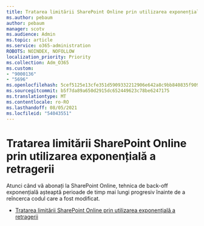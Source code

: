 ```yaml
---
title: Tratarea limitării SharePoint Online prin utilizarea exponențială a retragerii
ms.author: pebaum
author: pebaum
manager: scotv
ms.audience: Admin
ms.topic: article
ms.service: o365-administration
ROBOTS: NOINDEX, NOFOLLOW
localization_priority: Priority
ms.collection: Adm_O365
ms.custom:
- "9000136"
- "5696"
ms.openlocfilehash: 5cef5125e13cfe351d5909332212906e642a8c9bb840835f909fa3a6cdd7a441
ms.sourcegitcommit: b5f7da89a650d2915dc652449623c78be6247175
ms.translationtype: MT
ms.contentlocale: ro-RO
ms.lasthandoff: 08/05/2021
ms.locfileid: "54043551"
---
```

# <a name="handle-sharepoint-online-throttling-by-using-exponential-back-off"></a>Tratarea limitării SharePoint Online prin utilizarea exponențială a retragerii

Atunci când vă abonați la SharePoint Online, tehnica de back-off exponențială așteaptă perioade de timp mai lungi progresiv înainte de a reîncerca codul care a fost modificat.

- [Tratarea limitării SharePoint Online prin utilizarea exponențială a retragerii](https://docs.microsoft.com/sharepoint/dev/solution-guidance/handle-sharepoint-online-throttling-by-using-exponential-back-off)
